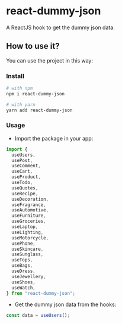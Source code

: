 # react-dummy-json

A ReactJS hook to get the dummy json data.

## How to use it?

You can use the project in this way:

### Install

```bash
# with npm
npm i react-dummy-json

# with yarn
yarn add react-dummy-json
```

### Usage

- Import the package in your app:

```js
import {
  useUsers,
  usePost,
  useComment,
  useCart,
  useProduct,
  useTodo,
  useQuotes,
  useRecipe,
  useDecoration,
  useFragrance,
  useAutomotive,
  useFurniture,
  useGroceries,
  useLaptop,
  useLighting,
  useMotorcycle,
  usePhone,
  useSkincare,
  useSunglass,
  useTops,
  useBags,
  useDress,
  useJewellery,
  useShoes,
  useWatch,
} from "react-dummy-json";
```

- Get the dummy json data from the hooks:

```js
const data = useUsers();
```
